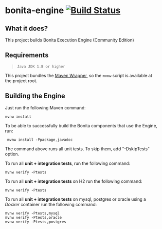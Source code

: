 bonita-engine [![Build Status](https://travis-ci.org/bonitasoft/bonita-engine.svg?branch=master)](https://travis-ci.org/bonitasoft/bonita-engine)
=============

What it does?
-------------
This project builds Bonita Execution Engine (Community Edition)


Requirements
-------------
>     Java JDK 1.8 or higher

This project bundles the [Maven Wrapper](https://github.com/takari/maven-wrapper), so the `mvnw` script is available at
the project root.


Building the Engine
-----------------
Just run the following Maven command:
```
mvnw install
```

To be able to successfully build the Bonita components that use the Engine, run:
```
 mvnw install -Ppackage,javadoc
```

The command above runs all unit tests. To skip them, add "-DskipTests" option.

To run all **unit + integration tests**, run the following command:
```
mvnw verify -Ptests
```

To run all **unit + integration tests** on H2 run the following command:
```
mvnw verify -Ptests
```

To run all **unit + integration tests** on mysql, postgres or oracle using a _Docker_ container run the following command:
```
mvnw verify -Ptests,mysql
mvnw verify -Ptests,oracle
mvnw verify -Ptests,postgres
```

